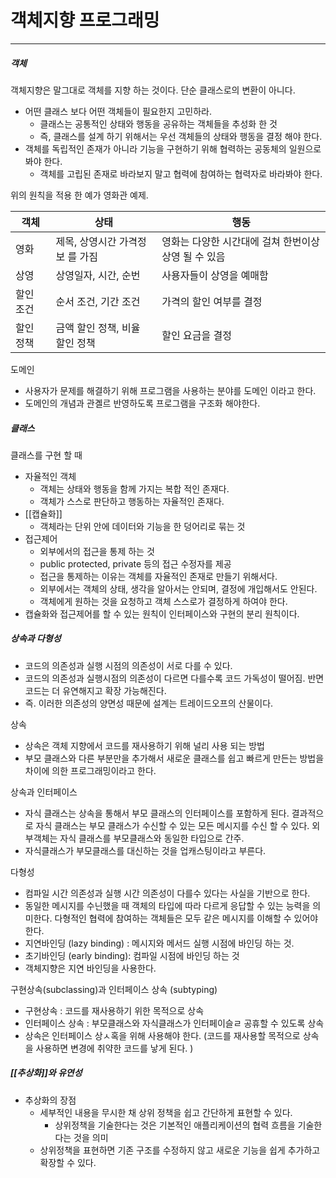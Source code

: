 # 객체지향 프로그래밍 
---- 
##### 객체   
 객체지향은 말그대로 객체를 지향  하는 것이다. 단순 클래스로의 변환이 아니다.
 - 어떤 클래스 보다 어떤 객체들이 필요한지 고민하라.
	 - 클래스는 공통적인 상태와 행동을 공유하는 객체들을 추성화 한 것 
	 - 즉, 클래스를 설계 하기 위해서는 우선 객체들의 상태와 행동을 결정 해야 한다.
 - 객체를 독립적인 존재가 아니라 기능을 구현하기 위해 협력하는 공동체의 일원으로 봐야 한다. 
	 - 객체를 고립된 존재로 바라보지 말고 협력에 참여하는 협력자로 바라봐야 한다. 

위의 원칙을 적용 한 예가 영화관 예제. 

| 객체    | 상태                 | 행동                             |
| ----- | ------------------ | ------------------------------ |
| 영화    | 제목, 상영시간 가격정보 를 가짐 | 영화는 다양한 시간대에 걸쳐 한번이상 상영 될 수 있음 |
| 상영    | 상영일자, 시간,  순번      | 사용자들이 상영을 예매함                  |
| 할인 조건 | 순서 조건, 기간 조건       | 가격의 할인 여부를 결정                  |
| 할인 정책 | 금액 할인 정책, 비율 할인 정책 | 할인 요금을 결정                      |

도메인 
- 사용자가 문제를 해결하기 위해 프로그램을 사용하는 분야를 도메인 이라고 한다. 
- 도메인의 개념과 관곌르 반영하도록 프로그램을 구조화 해야한다. 

##### 클래스
클래스를 구현 할 때 
- 자율적인 객체 
	- 객체는 상태와 행동을 함께 가지는 복합 적인 존재다. 
	- 객체가 스스로 판단하고 행동하는 자율적인 존재다. 
- [[캡슐화]]
	- 객체라는 단위 안에 데이터와 기능을 한 덩어리로 묶는 것 
- 접근제어 
	- 외부에서의 접근을 통제 하는 것 
	- public protected, private 등의 접근 수정자를 제공 
	- 접근을 통제하는 이유는 객체를 자율적인 존재로 만들기 위해서다. 
	- 외부에서는 객체의 상태, 생각을 알아서는 안되며, 결정에 개입해서도 안된다. 
	- 객체에게 원하는 것을 요청하고 객체 스스로가 결정하게 하여야 한다. 
- 캡슐화와 접근제어를 할 수 있는 원칙이 인터페이스와 구현의 분리 원칙이다. 
##### 상속과 다형성
- 코드의 의존성과 실행 시점의 의존성이 서로 다를 수 있다. 
- 코드의 의존성과 실행시점의 의존성이 다르면 다를수록 코드 가독성이 떨어짐. 반면 코드는 더 유연해지고 확장 가능해진다. 
- 즉. 이러한 의존성의 양면성 때문에 설계는 트레이드오프의 산물이다. 

상속 
- 상속은 객체 지향에서 코드를 재사용하기 위해 널리 사용 되는 방법 
- 부모 클래스와 다른 부분만을 추가해서 새로운 클래스를 쉽고 빠르게 만든는 방법을 차이에 의한 프로그래밍이라고 한다. 

상속과 인터페이스 
- 자식 클래스는 상속을 통해서 부모 클래스의 인터페이스를 포함하게 된다.
  결과적으로 자식 클래스는 부모 클래스가 수신할 수 있는 모든 메시지를 수신 할 수 있다.
  외부객체는 자식 클래스를 부모클래스와 동일한 타입으로 간주. 
- 자식클래스가 부모클래스를 대신하는 것을 업캐스팅이라고 부른다. 

다형성 
- 컴파일 시간 의존성과 실행 시간 의존성이 다를수 있다는 사실을 기반으로 한다. 
- 동일한 메시지를 수닌했을 때 객체의 타입에 따라 다르게 응답할 수 있는 능력을 의미한다. 
  다형적인 협력에 참여하는 객체들은 모두 같은 메시지를 이해할 수 있어야 한다. 
- 지연바인딩 (lazy binding) : 메시지와 메서드 실행 시점에 바인딩 하는 것.
- 초기바인딩 (early binding): 컴파일 시점에 바인딩 하는 것 
- 객체지향은 지연 바인딩을 사용한다. 

구현상속(subclassing)과 인터페이스 상속 (subtyping)
- 구현상속 : 코드를 재사용하기 위한 목적으로 상속 
- 인터페이스 상속 : 부모클래스와 자식클래스가 인터페이슬ㄹ 공휴할 수 있도록 상속 
- 상속은 인터페이스 상ㅅ혹을 위해 사용해야 한다. (코드를 재사용할 목적으로 상속을 사용하면 변경에 취약한 코드를 낳게 된다. )

##### [[추상화]]와 유연성 
- 추상화의 장점 
	- 세부적인 내용을 무시한 채 상위 정책을 쉽고 간단하게 표현할 수 있다. 
		- 상위정책을 기술한다는 것은 기본적인 애플리케이션의 협력 흐름을 기술한다는 것을 의미 
	- 상위정책을 표현하면 기존 구조를 수정하지 않고 새로운 기능을 쉽게 추가하고 확장할 수 있다.



